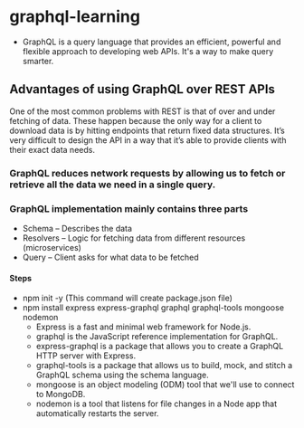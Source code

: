 # graphql-learning
- GraphQL is a query language that provides an efficient, powerful and flexible approach to developing web APIs. It's a way to make query smarter.

## Advantages of using GraphQL over REST APIs

One of the most common problems with REST is that of over and under fetching of data. These happen because the only way for a client to download data is by hitting endpoints that return fixed data structures. It’s very difficult to design the API in a way that it’s able to provide clients with their exact data needs.

### GraphQL reduces network requests by allowing us to fetch or retrieve all the data we need in a single query.

### GraphQL implementation mainly contains three parts
- Schema – Describes the data
- Resolvers – Logic for fetching data from different resources (microservices)
- Query – Client asks for what data to be fetched

#### Steps
- npm init -y (This command will create package.json file)
- npm install express express-graphql graphql graphql-tools mongoose nodemon
    - Express is a fast and minimal web framework for Node.js.
    - graphql is the JavaScript reference implementation for GraphQL.
    - express-graphql is a package that allows you to create a GraphQL HTTP server with Express.
    - graphql-tools is a package that allows us to build, mock, and stitch a GraphQL schema using the schema language.
    - mongoose is an object modeling (ODM) tool that we'll use to connect to MongoDB.
    - nodemon is a tool that listens for file changes in a Node app that automatically restarts the server.
